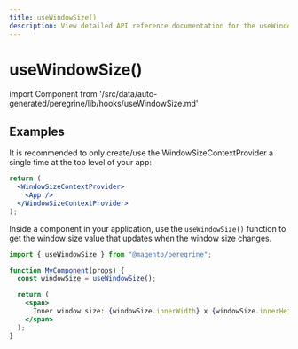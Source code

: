 ```yaml
---
title: useWindowSize()
description: View detailed API reference documentation for the useWindowSize() custom React hook in the Peregrine package of the PWA Studio framework.
---
```


# useWindowSize()

<!--
The reference doc content is generated automatically from the source code.
To update this section, update the doc blocks in the source code
-->

import Component from '/src/data/auto-generated/peregrine/lib/hooks/useWindowSize.md'

<Component />

## Examples

It is recommended to only create/use the WindowSizeContextProvider a single time at the top level of your app:

```jsx
return (
  <WindowSizeContextProvider>
    <App />
  </WindowSizeContextProvider>
);
```

Inside a component in your application, use the `useWindowSize()` function to get the window size value that updates when the window size changes.

```jsx
import { useWindowSize } from "@magento/peregrine";

function MyComponent(props) {
  const windowSize = useWindowSize();

  return (
    <span>
      Inner window size: {windowSize.innerWidth} x {windowSize.innerHeight}
    </span>
  );
}
```
